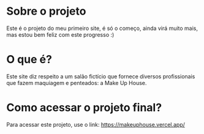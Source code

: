 # Sobre o projeto
Este é o projeto do meu primeiro site, é só o começo, ainda virá muito mais, mas estou bem feliz com este progresso :)
# O que é?
Este site diz respeito a um salão fictício que fornece diversos profissionais que fazem maquiagem e penteados: a Make Up House.
# Como acessar o projeto final?
Para acessar este projeto, use o link: https://makeuphouse.vercel.app/
